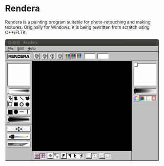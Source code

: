 Rendera
=======

Rendera is a painting program suitable for photo-retouching and making textures. Originally for Windows, it is being rewritten from scratch using C++/FLTK.

![Screenshot](/screenshots/screenshot.png "Screenshot")

